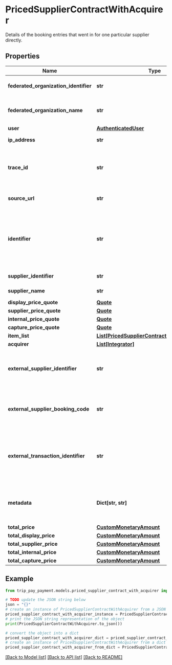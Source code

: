 # PricedSupplierContractWithAcquirer

Details of the booking entries that went in for one particular supplier directly.

## Properties

Name | Type | Description | Notes
------------ | ------------- | ------------- | -------------
**federated_organization_identifier** | **str** | The auth realm owner ID | 
**federated_organization_name** | **str** | The auth realm owner name | 
**user** | [**AuthenticatedUser**](AuthenticatedUser.md) |  | 
**ip_address** | **str** | Caller&#39;s IP address | 
**trace_id** | **str** | Way to track which booking contracts were made together | 
**source_url** | **str** | Where did the booking occur | 
**identifier** | **str** | Unique identifier used to track the contract. Create a UUID for this purpose. | 
**supplier_identifier** | **str** | Supplier identifier | 
**supplier_name** | **str** | Supplier name | 
**display_price_quote** | [**Quote**](Quote.md) |  | 
**supplier_price_quote** | [**Quote**](Quote.md) |  | 
**internal_price_quote** | [**Quote**](Quote.md) |  | 
**capture_price_quote** | [**Quote**](Quote.md) |  | 
**item_list** | [**List[PricedSupplierContractItemWithAcquirer]**](PricedSupplierContractItemWithAcquirer.md) |  | [readonly] 
**acquirer** | [**List[Integrator]**](Integrator.md) |  | 
**external_supplier_identifier** | **str** | Track supplier with its external supplier identifier | 
**external_supplier_booking_code** | **str** | External booking code generated by the affiliate | 
**external_transaction_identifier** | **str** | External transaction identifier populated when agent responsible for acquiring | 
**metadata** | **Dict[str, str]** | Place to add more data related to the booking contract. | [optional] 
**total_price** | [**CustomMonetaryAmount**](CustomMonetaryAmount.md) |  | [optional] 
**total_display_price** | [**CustomMonetaryAmount**](CustomMonetaryAmount.md) |  | [optional] 
**total_supplier_price** | [**CustomMonetaryAmount**](CustomMonetaryAmount.md) |  | [optional] 
**total_internal_price** | [**CustomMonetaryAmount**](CustomMonetaryAmount.md) |  | [optional] 
**total_capture_price** | [**CustomMonetaryAmount**](CustomMonetaryAmount.md) |  | [optional] 

## Example

```python
from trip_pay_payment.models.priced_supplier_contract_with_acquirer import PricedSupplierContractWithAcquirer

# TODO update the JSON string below
json = "{}"
# create an instance of PricedSupplierContractWithAcquirer from a JSON string
priced_supplier_contract_with_acquirer_instance = PricedSupplierContractWithAcquirer.from_json(json)
# print the JSON string representation of the object
print(PricedSupplierContractWithAcquirer.to_json())

# convert the object into a dict
priced_supplier_contract_with_acquirer_dict = priced_supplier_contract_with_acquirer_instance.to_dict()
# create an instance of PricedSupplierContractWithAcquirer from a dict
priced_supplier_contract_with_acquirer_from_dict = PricedSupplierContractWithAcquirer.from_dict(priced_supplier_contract_with_acquirer_dict)
```
[[Back to Model list]](../README.md#documentation-for-models) [[Back to API list]](../README.md#documentation-for-api-endpoints) [[Back to README]](../README.md)


